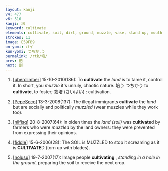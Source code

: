 ```yaml
---
layout: kanji
v4: 477
v6: 516
kanji: 培
keyword: cultivate
elements: cultivate, soil, dirt, ground, muzzle, vase, stand up, mouth
strokes: 11
image: E59FB9
on-yomi: バイ
kun-yomi: つちか.う
permalink: /rtk/培/
prev: 賠
next: 剖
---
```


1) [<a href="http://kanji.koohii.com/profile/uberclimber">uberclimber</a>] 15-10-2010(186): To<strong> cultivate</strong> the <em>land</em> is to tame it, control it. In short, you <em>muzzle</em> it&#039;s unruly, chaotic nature. 培う つちかう to<strong> cultivate</strong>, to foster; 栽培 (さいばい) : cultivation.

2) [<a href="http://kanji.koohii.com/profile/PepeSeco">PepeSeco</a>] 13-3-2008(137): The illegal immigrants<strong> cultivate</strong> the <em>land</em> but are socially and politically <em>muzzled</em> (wear muzzles while they work too).

3) [<a href="http://kanji.koohii.com/profile/nilfisq">nilfisq</a>] 20-8-2007(64): In olden times the <em>land (soil)</em> was<strong> cultivate</strong>d by farmers who were <em>muzzled</em> by the land owners: they were prevented from expressing their opinions.

4) [<a href="http://kanji.koohii.com/profile/fiddle">fiddle</a>] 15-6-2006(28): The SOIL is MUZZLED to stop it screaming as it is<strong> CULTIVATE</strong>D (torn up with blades).

5) [<a href="http://kanji.koohii.com/profile/nolusu">nolusu</a>] 19-7-2007(17): Image people <strong>cultivating</strong> , <em>standing in a hole in the ground</em>, preparing the soil to receive the next crop.

